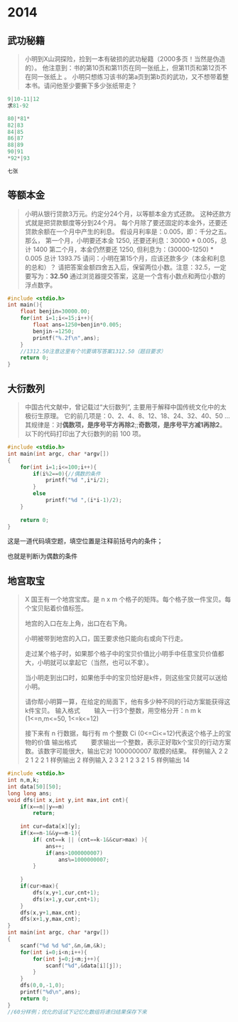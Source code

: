 # 2014

## 武功秘籍

>小明到X山洞探险，捡到一本有破损的武功秘籍（2000多页！当然是伪造的）。
>他注意到：书的第10页和第11页在同一张纸上，但第11页和第12页不在同一张纸上 。
>小明只想练习该书的第a页到第b页的武功，又不想带着整本书。请问他至少要撕下多少张纸带走？

```c
9|10-11|12
求81-92

80|*81*
82|83
84|85
86|87
88|89
90|91
*92*|93

七张
```



## 等额本金

> 小明从银行贷款3万元。约定分24个月，以等额本金方式还款。
> 这种还款方式就是把贷款额度等分到24个月。
> 每个月除了要还固定的本金外，还要还贷款余额在一个月中产生的利息。
> 假设月利率是：0.005，即：千分之五。那么，
> 第一个月，小明要还本金 1250, 还要还利息：30000 * 0.005，总计 1400
> 第二个月，本金仍然要还 1250, 但利息为：(30000-1250) * 0.005 总计 1393.75
> 请问：小明在第15个月，应该还款多少（本金和利息的总和）？
> 请把答案金额四舍五入后，保留两位小数。注意：32.5，一定要写为：**32.50**
> 通过浏览器提交答案，这是一个含有小数点和两位小数的浮点数字。

```c
#include <stdio.h>
int main(){
	float benjin=30000.00;
	for(int i=1;i<=15;i++){
		float ans=1250+benjin*0.005;
		benjin-=1250;
		printf("%.2f\n",ans);
	}
	//1312.50注意这里有个坑要填写答案1312.50（题目要求） 
	return 0;
}
```





## 大衍数列

> 中国古代文献中，曾记载过“大衍数列”, 主要用于解释中国传统文化中的太极衍生原理。
> 它的前几项是：0、2、4、8、12、18、24、32、40、50 ...
> 其规律是：对**偶数项，是序号平方再除2**;;**奇数项，是序号平方减1再除2**。
> 以下的代码打印出了大衍数列的前 100 项。

```c
#include <stdio.h>
int main(int argc, char *argv[])
{
	for(int i=1;i<=100;i++){
		if(i%2==0){//偶数的条件 
			printf("%d ",i*i/2);
		}
		else
			printf("%d ",(i*i-1)/2); 
	}
    
	return 0;
}
```

这是一道代码填空题，填空位置是注释前括号内的条件；

也就是判断i为偶数的条件



## 地宫取宝

>X 国王有一个地宫宝库。是 n x m 个格子的矩阵。每个格子放一件宝贝。每个宝贝贴着价值标签。
>
>地宫的入口在左上角，出口在右下角。
>
>小明被带到地宫的入口，国王要求他只能向右或向下行走。
>
>走过某个格子时，如果那个格子中的宝贝价值比小明手中任意宝贝价值都大，小明就可以拿起它（当然，也可以不拿）。
>
>当小明走到出口时，如果他手中的宝贝恰好是k件，则这些宝贝就可以送给小明。
>
>请你帮小明算一算，在给定的局面下，他有多少种不同的行动方案能获得这k件宝贝。
>输入格式
>　　输入一行3个整数，用空格分开：n m k (1<=n,m<=50, 1<=k<=12)
>
>接下来有 n 行数据，每行有 m 个整数 Ci (0<=Ci<=12)代表这个格子上的宝物的价值
>输出格式
>　　要求输出一个整数，表示正好取k个宝贝的行动方案数。该数字可能很大，输出它对 1000000007 取模的结果。
>样例输入
>2 2 2
>1 2
>2 1
>样例输出
>2
>样例输入
>2 3 2
>1 2 3
>2 1 5
>样例输出
>14

```c
#include <stdio.h>
int n,m,k;
int data[50][50];
long long ans;
void dfs(int x,int y,int max,int cnt){
	if(x==n||y==m)
		return;
			
	int cur=data[x][y];
	if(x==n-1&&y==m-1){
		if( cnt==k || (cnt==k-1&&cur>max) ){
			ans++;
			if(ans>1000000007)
				ans%=1000000007;
		}
		
	}
	if(cur>max){
		dfs(x,y+1,cur,cnt+1);
		dfs(x+1,y,cur,cnt+1);		
	}
	dfs(x,y+1,max,cnt);
	dfs(x+1,y,max,cnt);
}
int main(int argc, char *argv[])
{
	scanf("%d %d %d",&n,&m,&k);
	for(int i=0;i<n;i++){
		for(int j=0;j<m;j++){
			scanf("%d",&data[i][j]);	
		}	
	}
	dfs(0,0,-1,0);
	printf("%d\n",ans);		
	return 0;
}
//60分样例；优化的话试下记忆化数组将递归结果保存下来

```



